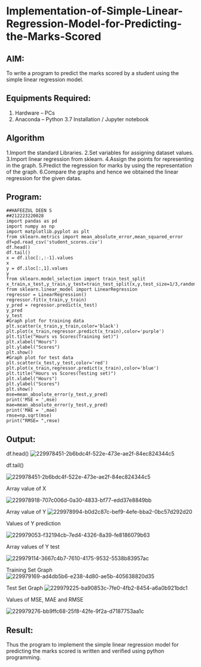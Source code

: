 # Implementation-of-Simple-Linear-Regression-Model-for-Predicting-the-Marks-Scored

## AIM:
To write a program to predict the marks scored by a student using the simple linear regression model.

## Equipments Required:
1. Hardware – PCs
2. Anaconda – Python 3.7 Installation / Jupyter notebook

## Algorithm
1.Import the standard Libraries. 
2.Set variables for assigning dataset values. 
3.Import linear regression from sklearn. 4.Assign the points for representing in the graph. 
5.Predict the regression for marks by using the representation of the graph. 
6.Compare the graphs and hence we obtained the linear regression for the given datas.


## Program:
```
##HAFEEZUL DEEN S
##212223220028
import pandas as pd
import numpy as np
import matplotlib.pyplot as plt
from sklearn.metrics import mean_absolute_error,mean_squared_error
df=pd.read_csv('student_scores.csv')
df.head()
df.tail()
x = df.iloc[:,:-1].values
x
y = df.iloc[:,1].values
y
from sklearn.model_selection import train_test_split
x_train,x_test,y_train,y_test=train_test_split(x,y,test_size=1/3,random_state=0)
from sklearn.linear_model import LinearRegression
regressor = LinearRegression()
regressor.fit(x_train,y_train)
y_pred = regressor.predict(x_test)
y_pred
y_test
#Graph plot for training data
plt.scatter(x_train,y_train,color='black')
plt.plot(x_train,regressor.predict(x_train),color='purple')
plt.title("Hours vs Scores(Training set)")
plt.xlabel("Hours")
plt.ylabel("Scores")
plt.show()
#Graph plot for test data
plt.scatter(x_test,y_test,color='red')
plt.plot(x_train,regressor.predict(x_train),color='blue')
plt.title("Hours vs Scores(Testing set)")
plt.xlabel("Hours")
plt.ylabel("Scores")
plt.show()
mse=mean_absolute_error(y_test,y_pred)
print('MSE = ',mse)
mae=mean_absolute_error(y_test,y_pred)
print('MAE = ',mae)
rmse=np.sqrt(mse)
print("RMSE= ",rmse)
```

## Output:
df.head()
![229978451-2b6bdc4f-522e-473e-ae2f-84ec824344c5](https://github.com/Hafeezuldeen/Implementation-of-Simple-Linear-Regression-Model-for-Predicting-the-Marks-Scored/assets/144979314/6f146888-43dc-49e9-b3fc-3105110eab1e)

df.tail()

![229978451-2b6bdc4f-522e-473e-ae2f-84ec824344c5](https://github.com/Hafeezuldeen/Implementation-of-Simple-Linear-Regression-Model-for-Predicting-the-Marks-Scored/assets/144979314/97422886-7852-40f3-8df4-894053f1b742)

Array value of X

![229978918-707c006d-0a30-4833-bf77-edd37e8849bb](https://github.com/Hafeezuldeen/Implementation-of-Simple-Linear-Regression-Model-for-Predicting-the-Marks-Scored/assets/144979314/8075d639-4d77-4f16-94ff-c80ead712420)


Array value of Y
![229978994-b0d2c87c-bef9-4efe-bba2-0bc57d292d20](https://github.com/Hafeezuldeen/Implementation-of-Simple-Linear-Regression-Model-for-Predicting-the-Marks-Scored/assets/144979314/f171eeeb-6c9a-4157-8f17-8e6e972479b2)


Values of Y prediction

![229979053-f32194cb-7ed4-4326-8a39-fe8186079b63](https://github.com/Hafeezuldeen/Implementation-of-Simple-Linear-Regression-Model-for-Predicting-the-Marks-Scored/assets/144979314/edf67094-8606-482c-8252-3c3e9725be2e)


Array values of Y test

![229979114-3667c4b7-7610-4175-9532-5538b83957ac](https://github.com/Hafeezuldeen/Implementation-of-Simple-Linear-Regression-Model-for-Predicting-the-Marks-Scored/assets/144979314/b3cf065e-a3a3-467d-ba98-80f95a024cd7)

Training Set Graph
![229979169-ad4db5b6-e238-4d80-ae5b-405638820d35](https://github.com/Hafeezuldeen/Implementation-of-Simple-Linear-Regression-Model-for-Predicting-the-Marks-Scored/assets/144979314/bf9e5e7e-24af-4f20-a7e3-d617212655d4)

Test Set Graph
![229979225-ba90853c-7fe0-4fb2-8454-a6a0b921bdc1](https://github.com/Hafeezuldeen/Implementation-of-Simple-Linear-Regression-Model-for-Predicting-the-Marks-Scored/assets/144979314/67d16253-2a12-4778-bf2b-9b57967757de)


Values of MSE, MAE and RMSE

![229979276-bb9ffc68-25f8-42fe-9f2a-d7187753aa1c](https://github.com/Hafeezuldeen/Implementation-of-Simple-Linear-Regression-Model-for-Predicting-the-Marks-Scored/assets/144979314/bb2a8916-32b4-46e9-9202-58c354b0ca40)





## Result:
Thus the program to implement the simple linear regression model for predicting the marks scored is written and verified using python programming.
